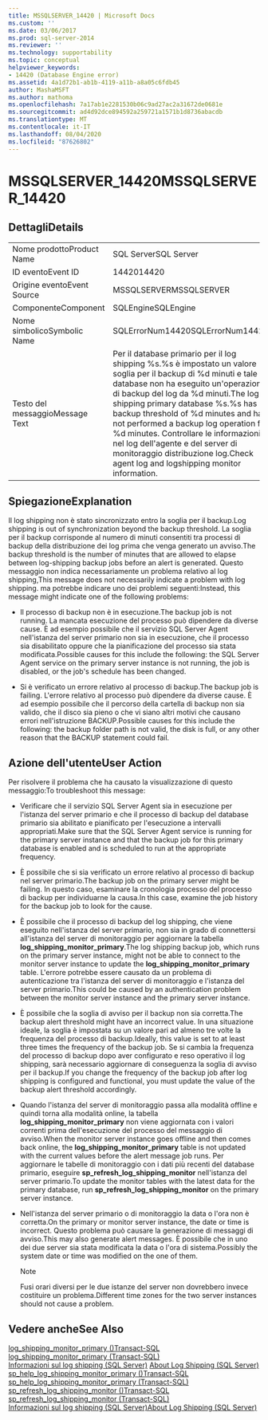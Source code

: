 ```yaml
---
title: MSSQLSERVER_14420 | Microsoft Docs
ms.custom: ''
ms.date: 03/06/2017
ms.prod: sql-server-2014
ms.reviewer: ''
ms.technology: supportability
ms.topic: conceptual
helpviewer_keywords:
- 14420 (Database Engine error)
ms.assetid: 4a1d72b1-ab1b-4119-a11b-a8a05c6fdb45
author: MashaMSFT
ms.author: mathoma
ms.openlocfilehash: 7a17ab1e2281530b06c9ad27ac2a31672de0681e
ms.sourcegitcommit: ad4d92dce894592a259721a1571b1d8736abacdb
ms.translationtype: MT
ms.contentlocale: it-IT
ms.lasthandoff: 08/04/2020
ms.locfileid: "87626802"
---
```

# <a name="mssqlserver_14420"></a><span data-ttu-id="1c27d-102">MSSQLSERVER_14420</span><span class="sxs-lookup"><span data-stu-id="1c27d-102">MSSQLSERVER_14420</span></span>
    
## <a name="details"></a><span data-ttu-id="1c27d-103">Dettagli</span><span class="sxs-lookup"><span data-stu-id="1c27d-103">Details</span></span>  
  
|||  
|-|-|  
|<span data-ttu-id="1c27d-104">Nome prodotto</span><span class="sxs-lookup"><span data-stu-id="1c27d-104">Product Name</span></span>|<span data-ttu-id="1c27d-105">SQL Server</span><span class="sxs-lookup"><span data-stu-id="1c27d-105">SQL Server</span></span>|  
|<span data-ttu-id="1c27d-106">ID evento</span><span class="sxs-lookup"><span data-stu-id="1c27d-106">Event ID</span></span>|<span data-ttu-id="1c27d-107">14420</span><span class="sxs-lookup"><span data-stu-id="1c27d-107">14420</span></span>|  
|<span data-ttu-id="1c27d-108">Origine evento</span><span class="sxs-lookup"><span data-stu-id="1c27d-108">Event Source</span></span>|<span data-ttu-id="1c27d-109">MSSQLSERVER</span><span class="sxs-lookup"><span data-stu-id="1c27d-109">MSSQLSERVER</span></span>|  
|<span data-ttu-id="1c27d-110">Componente</span><span class="sxs-lookup"><span data-stu-id="1c27d-110">Component</span></span>|<span data-ttu-id="1c27d-111">SQLEngine</span><span class="sxs-lookup"><span data-stu-id="1c27d-111">SQLEngine</span></span>|  
|<span data-ttu-id="1c27d-112">Nome simbolico</span><span class="sxs-lookup"><span data-stu-id="1c27d-112">Symbolic Name</span></span>|<span data-ttu-id="1c27d-113">SQLErrorNum14420</span><span class="sxs-lookup"><span data-stu-id="1c27d-113">SQLErrorNum14420</span></span>|  
|<span data-ttu-id="1c27d-114">Testo del messaggio</span><span class="sxs-lookup"><span data-stu-id="1c27d-114">Message Text</span></span>|<span data-ttu-id="1c27d-115">Per il database primario per il log shipping %s.%s è impostato un valore soglia per il backup di %d minuti e tale database non ha eseguito un'operazione di backup del log da %d minuti.</span><span class="sxs-lookup"><span data-stu-id="1c27d-115">The log shipping primary database %s.%s has backup threshold of %d minutes and has not performed a backup log operation for %d minutes.</span></span> <span data-ttu-id="1c27d-116">Controllare le informazioni nel log dell'agente e del server di monitoraggio distribuzione log.</span><span class="sxs-lookup"><span data-stu-id="1c27d-116">Check agent log and logshipping monitor information.</span></span>|  
  
## <a name="explanation"></a><span data-ttu-id="1c27d-117">Spiegazione</span><span class="sxs-lookup"><span data-stu-id="1c27d-117">Explanation</span></span>  
 <span data-ttu-id="1c27d-118">Il log shipping non è stato sincronizzato entro la soglia per il backup.</span><span class="sxs-lookup"><span data-stu-id="1c27d-118">Log shipping is out of synchronization beyond the backup threshold.</span></span> <span data-ttu-id="1c27d-119">La soglia per il backup corrisponde al numero di minuti consentiti tra processi di backup della distribuzione dei log prima che venga generato un avviso.</span><span class="sxs-lookup"><span data-stu-id="1c27d-119">The backup threshold is the number of minutes that are allowed to elapse between log-shipping backup jobs before an alert is generated.</span></span> <span data-ttu-id="1c27d-120">Questo messaggio non indica necessariamente un problema relativo al log shipping,</span><span class="sxs-lookup"><span data-stu-id="1c27d-120">This message does not necessarily indicate a problem with log shipping.</span></span> <span data-ttu-id="1c27d-121">ma potrebbe indicare uno dei problemi seguenti:</span><span class="sxs-lookup"><span data-stu-id="1c27d-121">Instead, this message might indicate one of the following problems:</span></span>  
  
-   <span data-ttu-id="1c27d-122">Il processo di backup non è in esecuzione.</span><span class="sxs-lookup"><span data-stu-id="1c27d-122">The backup job is not running.</span></span> <span data-ttu-id="1c27d-123">La mancata esecuzione del processo può dipendere da diverse cause. È ad esempio possibile che il servizio SQL Server Agent nell'istanza del server primario non sia in esecuzione, che il processo sia disabilitato oppure che la pianificazione del processo sia stata modificata.</span><span class="sxs-lookup"><span data-stu-id="1c27d-123">Possible causes for this include the following: the SQL Server Agent service on the primary server instance is not running, the job is disabled, or the job's schedule has been changed.</span></span>  
  
-   <span data-ttu-id="1c27d-124">Si è verificato un errore relativo al processo di backup.</span><span class="sxs-lookup"><span data-stu-id="1c27d-124">The backup job is failing.</span></span> <span data-ttu-id="1c27d-125">L'errore relativo al processo può dipendere da diverse cause. È ad esempio possibile che il percorso della cartella di backup non sia valido, che il disco sia pieno o che vi siano altri motivi che causano errori nell'istruzione BACKUP.</span><span class="sxs-lookup"><span data-stu-id="1c27d-125">Possible causes for this include the following: the backup folder path is not valid, the disk is full, or any other reason that the BACKUP statement could fail.</span></span>  
  
## <a name="user-action"></a><span data-ttu-id="1c27d-126">Azione dell'utente</span><span class="sxs-lookup"><span data-stu-id="1c27d-126">User Action</span></span>  
 <span data-ttu-id="1c27d-127">Per risolvere il problema che ha causato la visualizzazione di questo messaggio:</span><span class="sxs-lookup"><span data-stu-id="1c27d-127">To troubleshoot this message:</span></span>  
  
-   <span data-ttu-id="1c27d-128">Verificare che il servizio SQL Server Agent sia in esecuzione per l'istanza del server primario e che il processo di backup del database primario sia abilitato e pianificato per l'esecuzione a intervalli appropriati.</span><span class="sxs-lookup"><span data-stu-id="1c27d-128">Make sure that the SQL Server Agent service is running for the primary server instance and that the backup job for this primary database is enabled and is scheduled to run at the appropriate frequency.</span></span>  
  
-   <span data-ttu-id="1c27d-129">È possibile che si sia verificato un errore relativo al processo di backup nel server primario.</span><span class="sxs-lookup"><span data-stu-id="1c27d-129">The backup job on the primary server might be failing.</span></span> <span data-ttu-id="1c27d-130">In questo caso, esaminare la cronologia processo del processo di backup per individuarne la causa.</span><span class="sxs-lookup"><span data-stu-id="1c27d-130">In this case, examine the job history for the backup job to look for the cause.</span></span>  
  
-   <span data-ttu-id="1c27d-131">È possibile che il processo di backup del log shipping, che viene eseguito nell'istanza del server primario, non sia in grado di connettersi all'istanza del server di monitoraggio per aggiornare la tabella **log_shipping_monitor_primary**.</span><span class="sxs-lookup"><span data-stu-id="1c27d-131">The log shipping backup job, which runs on the primary server instance, might not be able to connect to the monitor server instance to update the **log_shipping_monitor_primary** table.</span></span> <span data-ttu-id="1c27d-132">L'errore potrebbe essere causato da un problema di autenticazione tra l'istanza del server di monitoraggio e l'istanza del server primario.</span><span class="sxs-lookup"><span data-stu-id="1c27d-132">This could be caused by an authentication problem between the monitor server instance and the primary server instance.</span></span>  
  
-   <span data-ttu-id="1c27d-133">È possibile che la soglia di avviso per il backup non sia corretta.</span><span class="sxs-lookup"><span data-stu-id="1c27d-133">The backup alert threshold might have an incorrect value.</span></span> <span data-ttu-id="1c27d-134">In una situazione ideale, la soglia è impostata su un valore pari ad almeno tre volte la frequenza del processo di backup.</span><span class="sxs-lookup"><span data-stu-id="1c27d-134">Ideally, this value is set to at least three times the frequency of the backup job.</span></span> <span data-ttu-id="1c27d-135">Se si cambia la frequenza del processo di backup dopo aver configurato e reso operativo il log shipping, sarà necessario aggiornare di conseguenza la soglia di avviso per il backup.</span><span class="sxs-lookup"><span data-stu-id="1c27d-135">If you change the frequency of the backup job after log shipping is configured and functional, you must update the value of the backup alert threshold accordingly.</span></span>  
  
-   <span data-ttu-id="1c27d-136">Quando l'istanza del server di monitoraggio passa alla modalità offline e quindi torna alla modalità online, la tabella **log_shipping_monitor_primary** non viene aggiornata con i valori correnti prima dell'esecuzione del processo del messaggio di avviso.</span><span class="sxs-lookup"><span data-stu-id="1c27d-136">When the monitor server instance goes offline and then comes back online, the **log_shipping_monitor_primary** table is not updated with the current values before the alert message job runs.</span></span> <span data-ttu-id="1c27d-137">Per aggiornare le tabelle di monitoraggio con i dati più recenti del database primario, eseguire **sp_refresh_log_shipping_monitor** nell'istanza del server primario.</span><span class="sxs-lookup"><span data-stu-id="1c27d-137">To update the monitor tables with the latest data for the primary database, run **sp_refresh_log_shipping_monitor** on the primary server instance.</span></span>  
  
-   <span data-ttu-id="1c27d-138">Nell'istanza del server primario o di monitoraggio la data o l'ora non è corretta.</span><span class="sxs-lookup"><span data-stu-id="1c27d-138">On the primary or monitor server instance, the date or time is incorrect.</span></span> <span data-ttu-id="1c27d-139">Questo problema può causare la generazione di messaggi di avviso.</span><span class="sxs-lookup"><span data-stu-id="1c27d-139">This may also generate alert messages.</span></span> <span data-ttu-id="1c27d-140">È possibile che in uno dei due server sia stata modificata la data o l'ora di sistema.</span><span class="sxs-lookup"><span data-stu-id="1c27d-140">Possibly the system date or time was modified on the one of them.</span></span>  
  
    > [!NOTE]  
    >  <span data-ttu-id="1c27d-141">Fusi orari diversi per le due istanze del server non dovrebbero invece costituire un problema.</span><span class="sxs-lookup"><span data-stu-id="1c27d-141">Different time zones for the two server instances should not cause a problem.</span></span>  
  
## <a name="see-also"></a><span data-ttu-id="1c27d-142">Vedere anche</span><span class="sxs-lookup"><span data-stu-id="1c27d-142">See Also</span></span>  
 <span data-ttu-id="1c27d-143">[log_shipping_monitor_primary &#40;&#41;Transact-SQL](/sql/relational-databases/system-tables/log-shipping-monitor-primary-transact-sql) </span><span class="sxs-lookup"><span data-stu-id="1c27d-143">[log_shipping_monitor_primary &#40;Transact-SQL&#41;](/sql/relational-databases/system-tables/log-shipping-monitor-primary-transact-sql) </span></span>  
 <span data-ttu-id="1c27d-144">[Informazioni sul log shipping &#40;SQL Server&#41;](../../database-engine/log-shipping/about-log-shipping-sql-server.md) </span><span class="sxs-lookup"><span data-stu-id="1c27d-144">[About Log Shipping &#40;SQL Server&#41;](../../database-engine/log-shipping/about-log-shipping-sql-server.md) </span></span>  
 <span data-ttu-id="1c27d-145">[sp_help_log_shipping_monitor_primary &#40;&#41;Transact-SQL](/sql/relational-databases/system-stored-procedures/sp-help-log-shipping-monitor-primary-transact-sql) </span><span class="sxs-lookup"><span data-stu-id="1c27d-145">[sp_help_log_shipping_monitor_primary &#40;Transact-SQL&#41;](/sql/relational-databases/system-stored-procedures/sp-help-log-shipping-monitor-primary-transact-sql) </span></span>  
 <span data-ttu-id="1c27d-146">[sp_refresh_log_shipping_monitor &#40;&#41;Transact-SQL](/sql/relational-databases/system-stored-procedures/sp-refresh-log-shipping-monitor-transact-sql) </span><span class="sxs-lookup"><span data-stu-id="1c27d-146">[sp_refresh_log_shipping_monitor &#40;Transact-SQL&#41;](/sql/relational-databases/system-stored-procedures/sp-refresh-log-shipping-monitor-transact-sql) </span></span>  
 [<span data-ttu-id="1c27d-147">Informazioni sul log shipping &#40;SQL Server&#41;</span><span class="sxs-lookup"><span data-stu-id="1c27d-147">About Log Shipping &#40;SQL Server&#41;</span></span>](../../database-engine/log-shipping/about-log-shipping-sql-server.md)  
  
  
